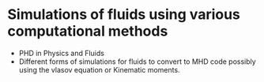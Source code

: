 # Simulations of fluids using various computational methods 
- PHD in Physics and Fluids
- Different forms of simulations for fluids to convert to MHD  code possibly using the vlasov equation or Kinematic moments.
